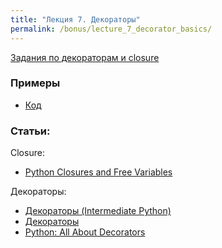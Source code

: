 ```yaml
---
title: "Лекция 7. Декораторы"
permalink: /bonus/lecture_7_decorator_basics/
---
```


[Задания по декораторам и closure](https://github.com/pyneng/pyneng-online-bonus/tree/master/exercises/07_decorator_basics)

### Примеры

* [Код](https://github.com/pyneng/pyneng-online-bonus/tree/master/examples/07_decorator_basics)


### Статьи:

Closure:

* [Python Closures and Free Variables](http://mathamy.com/python-closures-and-free-variables.html)

Декораторы:

* [Декораторы (Intermediate Python)](https://lancelote.gitbooks.io/intermediate-python/content/book/decorators.html)
* [Декораторы](https://pythonworld.ru/osnovy/dekoratory.html)
* [Python: All About Decorators](https://www.blog.pythonlibrary.org/2017/07/18/python-all-about-decorators/)

